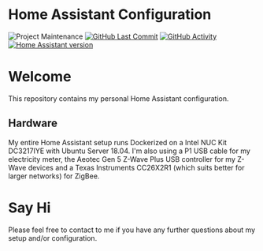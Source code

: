 # Home Assistant Configuration
![Project Maintenance][maintenance-badge] [![GitHub Last Commit][last-commit-badge]][commits] [![GitHub Activity][commits-badge]][commits]
[![Home Assistant version][hass-version-badge]][hass-version]

# Welcome
This repository contains my personal Home Assistant configuration. 

## Hardware
My entire Home Assistant setup runs Dockerized on a Intel NUC Kit DC3217IYE with Ubuntu Server 18.04.
I'm also using a P1 USB cable for my electricity meter, the Aeotec Gen 5 Z-Wave Plus USB controller for my Z-Wave devices and a Texas Instruments CC26X2R1 (which suits better for larger networks) for ZigBee.

# Say Hi
Please feel free to contact to me if you have any further questions about my setup and/or configuration.

[maintenance-badge]: https://img.shields.io/maintenance/yes/2020
[last-commit]: https://github.com/rickvandersterren/home-assistant-config/commits/master
[last-commit-badge]: https://badgen.net/github/last-commit/rickvandersterren/home-assistant-config
[commits]: https://github.com/rickvandersterren/home-assistant-config/commits/master
[commits-badge]: https://badgen.net/github/commits/rickvandersterren/home-assistant-config
[hass-version]: https://www.home-assistant.io/latest-release-notes/
[hass-version-badge]: https://img.shields.io/badge/Home%20Assistant-0.107.2-brightgreen.svg
